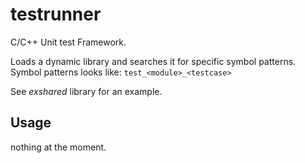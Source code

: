 # testrunner

C/C++ Unit test Framework.

Loads a dynamic library and searches it for specific symbol patterns.
Symbol patterns looks like: `test_<module>_<testcase>`

See *exshared* library for an example.

## Usage
nothing at the moment. 

